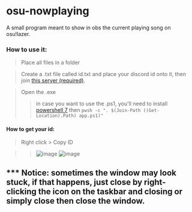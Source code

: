 # osu-nowplaying
A small program meant to show in obs the current playing song on osu!lazer.

### How to use it:
> Place all files in a folder

> Create a .txt file called id.txt and place your discord id onto it, then join [this server (required)](https://discord.gg/FRu7Bf5UhK).

> Open the .exe
>> in case you want to use the .ps1, you'll need to install [powershell 7](https://github.com/Powershell/Powershell/releases/latest) then `pwsh -c ". $(Join-Path ((Get-Location).Path) app.ps1)"`

#### How to get your id:
> Right click > Copy ID

>> ![image](https://user-images.githubusercontent.com/17398632/196119570-77a23334-0919-478a-ae1b-38b180bb3a11.png)
>> ![image](https://user-images.githubusercontent.com/17398632/196119805-5773b536-fe63-4cc7-a038-b2193bba5276.png)


## *** Notice: sometimes the window may look stuck, if that happens, just close by right-clicking the icon on the taskbar and closing or simply close then close the window.
